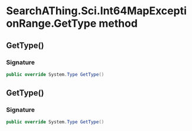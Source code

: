 # SearchAThing.Sci.Int64MapExceptionRange.GetType method
## GetType()
### Signature
```csharp
public override System.Type GetType()
```
## GetType()
### Signature
```csharp
public override System.Type GetType()
```
